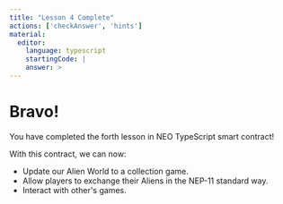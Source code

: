 ```yaml
---
title: "Lesson 4 Complete"
actions: ['checkAnswer', 'hints']
material: 
  editor:
    language: typescript
    startingCode: |
    answer: > 
---
```


# Bravo! 

You have completed the forth lesson in NEO TypeScript smart contract! 

With this contract, we can now: 

- Update our Alien World to a collection game.
- Allow players to exchange their Aliens in the NEP-11 standard way.
- Interact with other's games.
